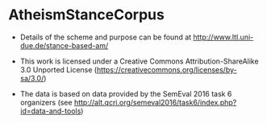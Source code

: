 # AtheismStanceCorpus

- Details of the scheme and purpose can be found at http://www.ltl.uni-due.de/stance-based-am/

- This work is licensed under a Creative Commons Attribution-ShareAlike 3.0 Unported License (https://creativecommons.org/licenses/by-sa/3.0/)

- The data is based on data provided by the SemEval 2016 task 6 organizers (see http://alt.qcri.org/semeval2016/task6/index.php?id=data-and-tools)
